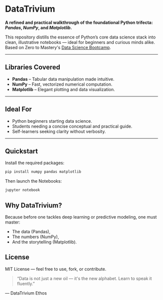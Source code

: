 # DataTrivium

**A refined and practical walkthrough of the foundational Python trifecta: _Pandas_, _NumPy_, and _Matplotlib_.**

This repository distills the essence of Python’s core data science stack into clean, illustrative notebooks — ideal for beginners and curious minds alike.
Based on Zero to Mastery's [Data Science Bootcamp](https://zerotomastery.io/courses/machine-learning-and-data-science-bootcamp/).

---

## Libraries Covered

- **Pandas** – Tabular data manipulation made intuitive.
- **NumPy** – Fast, vectorized numerical computation.
- **Matplotlib** – Elegant plotting and data visualization.

---

## Ideal For

- Python beginners starting data science.
- Students needing a concise conceptual and practical guide.
- Self-learners seeking clarity without verbosity.

---

## Quickstart

Install the required packages:

```bash
pip install numpy pandas matplotlib
```
Then launch the Notebooks:

```bash
jupyter notebook
```


## Why DataTrivium?
Because before one tackles deep learning or predictive modeling, one must master:

- The data (Pandas),
- The numbers (NumPy),
- And the storytelling (Matplotlib).

## License
MIT License — feel free to use, fork, or contribute.

>“Data is not just a new oil — it's the new alphabet. Learn to speak it fluently.”

— DataTrivium Ethos
